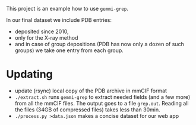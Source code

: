 
This project is an example how to use `gemmi-grep`.

In our final dataset we include PDB entries:

* deposited since 2010,
* only for the X-ray method
* and in case of group depositions (PDB has now only a dozen of such groups)
  we take one entry from each group.

# Updating

* update (rsync) local copy of the PDB archive in mmCIF format
* `./extract.sh` runs `gemmi-grep` to extract needed fields (and a few more)
  from all the mmCIF files. The output goes to a file `grep.out`.
  Reading all the files (34GB of compressed files) takes less than 30min.
* `./process.py >data.json` makes a concise dataset for our web app
